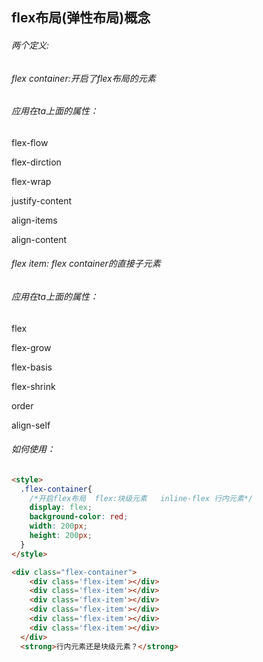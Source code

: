 ## flex布局(弹性布局)概念

###### 两个定义:

###### flex container:开启了flex布局的元素

###### 应用在ta上面的属性：

flex-flow

flex-dirction

flex-wrap

justify-content

align-items

align-content



###### flex item: flex container的直接子元素

###### 应用在ta上面的属性：

flex

flex-grow

flex-basis

flex-shrink

order

align-self



###### 如何使用：

```html
<style>
  .flex-container{
    /*开启flex布局  flex:块级元素   inline-flex 行内元素*/
    display: flex;
    background-color: red;
    width: 200px;
    height: 200px;
  }
</style>

<div class="flex-container">
    <div class='flex-item'></div>
    <div class='flex-item'></div>
    <div class='flex-item'></div>
    <div class='flex-item'></div>
    <div class='flex-item'></div>
    <div class='flex-item'></div>
  </div>
  <strong>行内元素还是块级元素？</strong>
```











